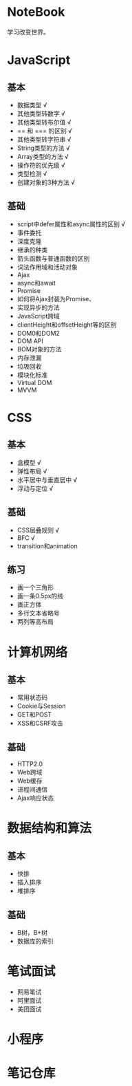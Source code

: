 # NoteBook

学习改变世界。

# JavaScript

## 基本

- 数据类型 √
- 其他类型转数字 √
- 其他类型转布尔值 √
- == 和 === 的区别 √
- 其他类型转字符串 √
- String类型的方法 √
- Array类型的方法 √
- 操作符的优先级 √
- 类型检测 √
- 创建对象的3种方法 √

## 基础

- script中defer属性和async属性的区别 √
- 事件委托
- 深度克隆
- 继承的种类
- 箭头函数与普通函数的区别
- 词法作用域和活动对象
- Ajax
- async和await
- Promise
- 如何将Ajax封装为Promise、
- 实现异步的方法
- JavaScript跨域
- clientHeight和offsetHeight等的区别
- DOM0和DOM2
- DOM API
- BOM对象的方法
- 内存泄漏
- 垃圾回收
- 模块化标准
- Virtual DOM
- MVVM

# CSS

## 基本

- 盒模型 √
- 弹性布局 √
- 水平居中与垂直居中 √
- 浮动与定位 √

## 基础

- CSS层叠规则  √
- BFC √
- transition和animation

## 练习

- 画一个三角形
- 画一条0.5px的线
- 画正方体
- 多行文本省略号
- 两列等高布局

# 计算机网络

## 基本

- 常用状态码
- Cookie与Session
- GET和POST
- XSS和CSRF攻击

## 基础

- HTTP2.0 
- Web跨域
- Web缓存
- 进程间通信
- Ajax响应状态

# 数据结构和算法

## 基本

- 快排
- 插入排序
- 堆排序

## 基础

- B树，B+树
- 数据库的索引

# 笔试面试

- 网易笔试
- 阿里面试
- 美团面试

# 小程序

# 笔记仓库

